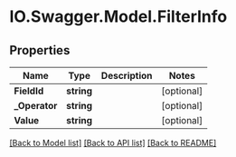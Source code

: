 # IO.Swagger.Model.FilterInfo
## Properties

Name | Type | Description | Notes
------------ | ------------- | ------------- | -------------
**FieldId** | **string** |  | [optional] 
**_Operator** | **string** |  | [optional] 
**Value** | **string** |  | [optional] 

[[Back to Model list]](../README.md#documentation-for-models) [[Back to API list]](../README.md#documentation-for-api-endpoints) [[Back to README]](../README.md)

